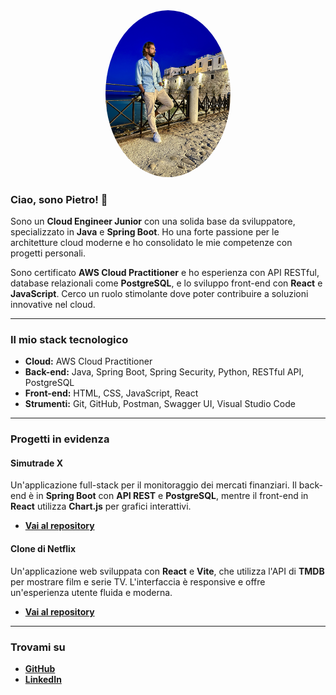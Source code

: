 <div align="center">
    <img src="./assets/Profilo.jpg" alt="Immagine di profilo di Pietro Lacitignola" width="200" style="border-radius: 50%;">
</div>

### Ciao, sono Pietro! 👋

Sono un **Cloud Engineer Junior** con una solida base da sviluppatore, specializzato in **Java** e **Spring Boot**. Ho una forte passione per le architetture cloud moderne e ho consolidato le mie competenze con progetti personali.

Sono certificato **AWS Cloud Practitioner** e ho esperienza con API RESTful, database relazionali come **PostgreSQL**, e lo sviluppo front-end con **React** e **JavaScript**. Cerco un ruolo stimolante dove poter contribuire a soluzioni innovative nel cloud.

---

### Il mio stack tecnologico

- **Cloud:** AWS Cloud Practitioner
- **Back-end:** Java, Spring Boot, Spring Security, Python, RESTful API, PostgreSQL
- **Front-end:** HTML, CSS, JavaScript, React
- **Strumenti:** Git, GitHub, Postman, Swagger UI, Visual Studio Code

---

### Progetti in evidenza

#### Simutrade X

Un'applicazione full-stack per il monitoraggio dei mercati finanziari. Il back-end è in **Spring Boot** con **API REST** e **PostgreSQL**, mentre il front-end in **React** utilizza **Chart.js** per grafici interattivi.

- [**Vai al repository**](https://github.com/Piero793/SimutradeX)

#### Clone di Netflix

Un'applicazione web sviluppata con **React** e **Vite**, che utilizza l'API di **TMDB** per mostrare film e serie TV. L'interfaccia è responsive e offre un'esperienza utente fluida e moderna.

- [**Vai al repository**](https://github.com/Piero793/Netflix-clone)

---

### Trovami su

- [**GitHub**](https://github.com/Piero793)
- [**LinkedIn**](https://www.linkedin.com/in/pietro-lacitignola)
